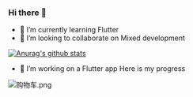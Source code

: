 ### Hi there 👋


- 🌱 I’m currently learning Flutter
- 👯 I’m looking to collaborate on Mixed development





[![Anurag's github stats](https://github-readme-stats.vercel.app/api?username=shabake)](https://github.com/anuraghazra/github-readme-stats)


- 🌱 I’m working on a Flutter app Here is my progress

![购物车.png](https://upload-images.jianshu.io/upload_images/1419035-64c74e51374fa3fd.png?imageMogr2/auto-orient/strip%7CimageView2/2/w/1240)
